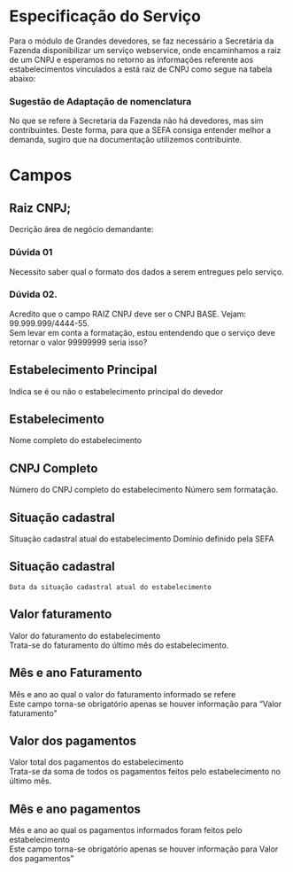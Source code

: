 # Especificação do Serviço


Para o módulo de Grandes devedores, se faz necessário a Secretária da Fazenda disponibilizar um serviço webservice, onde encaminhamos a raiz de um CNPJ e esperamos no retorno as informações referente aos estabelecimentos vinculados a está raiz de CNPJ como segue na tabela abaixo:  

### Sugestão de Adaptação de nomenclatura
No que se refere à Secretaria da Fazenda não há devedores, mas sim contribuintes. Deste forma, para que a SEFA consiga entender melhor a demanda, sugiro que na documentação utilizemos contribuinte.

# Campos
## Raiz CNPJ;
Decrição área de negócio demandante:


### Dúvida 01
Necessito saber qual o formato dos dados a serem entregues pelo serviço.

### Dúvida 02.
Acredito que o campo RAIZ CNPJ deve ser o CNPJ BASE.  Vejam:
99.999.999/4444-55.  
Sem levar em conta a formatação, estou entendendo que o serviço deve retornar o valor 99999999 seria isso?


## Estabelecimento Principal 	
Indica se é ou não o estabelecimento principal do devedor 	 

## Estabelecimento 	
Nome completo do estabelecimento 	 

## CNPJ Completo 
Número do CNPJ completo do estabelecimento 	Número sem formatação.  

## Situação cadastral 
Situação cadastral atual do estabelecimento 	Domínio definido pela SEFA 

## Situação cadastral 
 	Data da situação cadastral atual do estabelecimento 
 	 
## Valor faturamento
Valor do faturamento do estabelecimento 	
Trata-se do faturamento do último mês do estabelecimento. 
 
## Mês e ano Faturamento 	
Mês e ano ao qual o valor do faturamento informado se refere 	
Este campo torna-se obrigatório apenas se houver informação para “Valor faturamento” 

## Valor dos pagamentos 	
Valor total dos pagamentos do estabelecimento 	
Trata-se da soma de todos os pagamentos feitos pelo estabelecimento no último mês. 
 
## Mês e ano pagamentos 	
Mês e ano ao qual os pagamentos informados foram feitos pelo  estabelecimento 	
Este campo torna-se obrigatório apenas se houver informação  para Valor dos pagamentos” 
 
